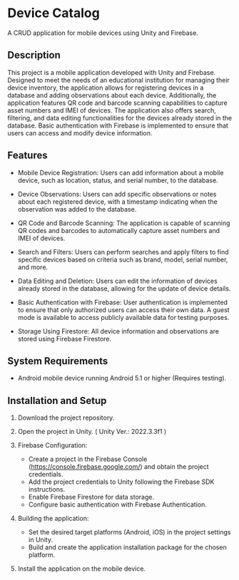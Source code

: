 # Device Catalog

A CRUD application for mobile devices using Unity and Firebase.

## Description

This project is a mobile application developed with Unity and Firebase. Designed to meet the needs of an educational institution for managing their device inventory, the application allows for registering devices in a database and adding observations about each device. Additionally, the application features QR code and barcode scanning capabilities to capture asset numbers and IMEI of devices. The application also offers search, filtering, and data editing functionalities for the devices already stored in the database. Basic authentication with Firebase is implemented to ensure that users can access and modify device information.

## Features

- Mobile Device Registration: Users can add information about a mobile device, such as location, status, and serial number, to the database.

- Device Observations: Users can add specific observations or notes about each registered device, with a timestamp indicating when the observation was added to the database.

- QR Code and Barcode Scanning: The application is capable of scanning QR codes and barcodes to automatically capture asset numbers and IMEI of devices.

- Search and Filters: Users can perform searches and apply filters to find specific devices based on criteria such as brand, model, serial number, and more.

- Data Editing and Deletion: Users can edit the information of devices already stored in the database, allowing for the update of device details.

- Basic Authentication with Firebase: User authentication is implemented to ensure that only authorized users can access their own data. A guest mode is available to access publicly available data for testing purposes.

- Storage Using Firestore: All device information and observations are stored using Firebase Firestore.

## System Requirements

- Android mobile device running Android 5.1 or higher (Requires testing).

## Installation and Setup

1. Download the project repository.

2. Open the project in Unity. ( Unity Ver.: 2022.3.3f1 )

3. Firebase Configuration:
   - Create a project in the Firebase Console (https://console.firebase.google.com/) and obtain the project credentials.
   - Add the project credentials to Unity following the Firebase SDK instructions.
   - Enable Firebase Firestore for data storage.
   - Configure basic authentication with Firebase Authentication.

4. Building the application:
   - Set the desired target platforms (Android, iOS) in the project settings in Unity.
   - Build and create the application installation package for the chosen platform.

5. Install the application on the mobile device.
